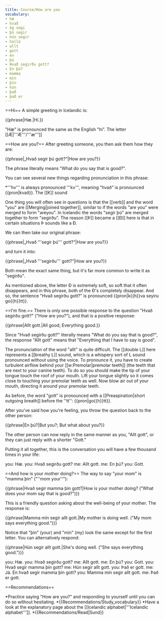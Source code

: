 ```yaml
---
title: Course/How are you
vocabulary:
- hæ
- hvað
- ég segi
- þú segir
- hún segir
- halló
- allt
- gott
- en
- þú
- Hvað segirðu gott?
- En þú?
- mamma
- mín
- þín
- hún
- það
- það er
---
```


==Hi==
A simple greeting in Icelandic is:

{{phrase|Hæ.|Hi.}}

"Hæ" is pronounced the same as the English "hi". The letter [[Æ|'''Æ'''/'''æ''']] <Audio src="pGvG.mp3" inline/> is pronounced like "eye", it is written as a blend of the letters "A" and "E". If you don't have access to an Icelandic keyboard you can write "H'''ae'''" instead of "H'''æ'''".

==How are you?==
After greeting someone, you then ask them how they are:

{{phrase|„Hvað segir þú gott?“|How are you?}}

The phrase literally means "What do you say that is good?".

You can see several new things regarding pronunciation in this phrase:

*'''hv''' is always pronounced '''kv''', meaning "hvað" is pronounced {{pron|kvað}}. The [[K]] sound <Audio src="8dpU.mp3" inline/> in Icelandic has a slightly stronger outgoing breath of air (exhalation) than in English, if you place your hand in front of your mouth you should feel a short gust of wind coming out of your mouth after the K sound in "hvað", making a {{pron|k{{h}}vað}}.
*The letter [[Ð|'''Ð'''/'''ð''']] is a [[D]] with a line through it, and it makes the sound of the English word "''<b>th</b>en''". It's a very soft letter, it's often so soft that it disappears completely. Indeed, in the word "hvað" it is so soft that it just disappears. We now see that "hvað" is pronounced {{pron|k{{h}}va}}.
*'''[[G]]''' is sometimes a soft letter in Icelandic, in the word "segir" it makes the sound <Audio src="tDNq.mp3" inline/> of “'''''y'''es''”. The word "segir" is therefore pronounced {{pron|se'''y'''ir}}.
*'''[[Þ]]''' is a letter you've not seen before, it is unrelated to the letter [[P]] and only exists in Icelandic. It makes the same sound as in the English ''“'''th'''ick”''.
*Before a '''tt''', you have to [[Preaspiration|exhale a little bit]]. You can imagine a small [[h]]-sound having been added before the ''tt'', and so "gott" is pronounced {{pron|go{{h}}tt}}. If you place your hand in front of your mouth you should feel a short gust of wind coming out of your mouth. This short outgoing breath is extremely important, it can be impossible to understand you without it. For that reason, it is far better to exaggerate this sound significantly rather than not doing it enough.

One thing you will often see in questions is that the [[verb]] and the word "you" are [[Merging|joined together]], similar to if the words "are you" were merged to form "areyou". In Icelandic the words "segir þú" are merged together to form "segirðu". The reason [[Þ]] became a [[Ð]] here is that in certain situations Þ sounds like a Ð.

We can then take our original phrase:

{{phrase|„Hvað '''segir þú''' gott?“|How are you?}}

and turn it into:

{{phrase|„Hvað '''segirðu''' gott?“|How are you?}}

Both mean the exact same thing, but it's far more common to write it as "segirðu".

As mentioned above, the letter Ð is extremely soft, so soft that it often disappears, and in this phrase, both of the Ð's completely disappear. And so, the sentence "Hvað segirðu gott?" is pronounced {{pron|k{{h}}va seyiru go{{h}}tt}}.

==I'm fine.==
There is only one possible response to the question "Hvað segirðu gott?" ("How are you?"), and that is a positive response:

{{phrase|Allt gott.|All good; Everything good.}}

Since "Hvað segirðu gott?" literally means "What do you say that is good?", the response "Allt gott" means that "Everything that I have to say is good".

The pronunciation of the word "allt" is quite difficult. The [[double L]] here represents a [[breathy L]] sound, which is a whispery sort of L sound pronounced without using the voice. To pronounce it, you have to create turbulent airflow behind your [[w:Premolar|premolar teeth]] (the teeth that are next to your canine teeth). To do so you should make the tip of your tongue touch the roof of your mouth. Lift your tongue slightly so it comes close to touching your premolar teeth as well. Now blow air out of your mouth, directing it around your premolar teeth.

As before, the word "gott" is pronounced with a [[Preaspiration|short outgoing breath]] before the ''tt'': {{pron|go{{h}}tt}}.

After you've said how you're feeling, you throw the question back to the other person:

{{phrase|En þú?|But you?; But what about you?}}

The other person can now reply in the same manner as you, "Allt gott", or they can just reply with a shorter "Gott."

Putting it all together, this is the conversation you will have a few thousand times in your life:

<Conversation>
you: Hæ.
you: Hvað segirðu gott?
me: Allt gott.
me: En þú?
you: Gott.
</Conversation>

==And how is your mother doing?==
The way to say "your mom" is "mamma þín" ("''mom your''"):

{{phrase|Hvað segir mamma þín gott?|How is your mother doing? ("What does your mom say that is good?")}}

This is a friendly question asking about the well-being of your mother. The response is:

{{phrase|Mamma mín segir allt gott.|My mother is doing well. ("My mom says everything good.")}}

Notice that "þín" (your) and "mín" (my) look the same except for the first letter. You can alternatively respond:

{{phrase|Hún segir allt gott.|She's doing well. ("She says everything good.")}}

<Conversation>
you: Hæ.
you: Hvað segirðu gott?
me: Allt gott.
me: En þú?
you: Gott.
you: Hvað segir mamma þín gott?
me: Hún segir allt gott.
you: Það er gott.
me: Já. En hvað segir mamma þín gott?
you: Mamma mín segir allt gott.
me: Það er gott.
</Conversation>

==Recommendations==

*Practice saying "How are you?" and responding to yourself until you can do so without hesitating.
*{{Recommendations/Study_vocabulary}}
*Have a look at the explanatory page about the [[Icelandic alphabet|'''Icelandic alphabet''']].
*{{Recommendations/Read|Sund}}
